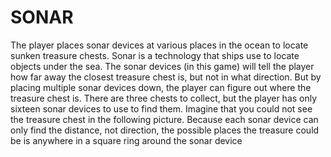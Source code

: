 # SONAR
 The player places sonar devices at various places in the ocean to locate sunken treasure chests. Sonar is a technology that ships use to locate objects under the sea. The sonar devices (in this game) will tell the player how far away the closest treasure chest is, but not in what direction. But by placing multiple sonar devices down, the player can figure out where the treasure chest is.  There are three chests to collect, but the player has only sixteen sonar devices to use to find them. Imagine that you could not see the treasure chest in the following picture. Because each sonar device can only find the distance, not direction, the possible places the treasure could be is anywhere in a square ring around the sonar device
